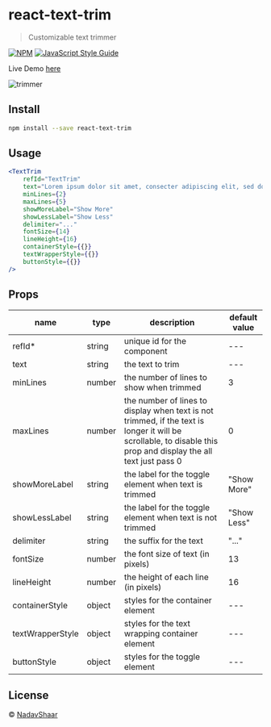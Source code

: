 # react-text-trim

> Customizable text trimmer

[![NPM](https://img.shields.io/npm/v/react-text-trim.svg)](https://www.npmjs.com/package/react-text-trim) [![JavaScript Style Guide](https://img.shields.io/badge/code_style-standard-brightgreen.svg)](https://standardjs.com)

Live Demo [here](https://nadavshaar.github.io/react-text-trim/)

![trimmer](https://user-images.githubusercontent.com/8030614/95021848-3b90f880-067c-11eb-9ced-f72de8c2430e.gif)


## Install

```bash
npm install --save react-text-trim
```

## Usage

```jsx
<TextTrim 
    refId="TextTrim"
    text="Lorem ipsum dolor sit amet, consecter adipiscing elit, sed do eiusmod tempor incididunt ut labore et dolore magna aliqua. Ut enim ad minim veniam, quis nostrud exercitation ullamco laboris nisi ut aliquip ex ea commodo consequat."
    minLines={2}
    maxLines={5}
    showMoreLabel="Show More"
    showLessLabel="Show Less"
    delimiter="..."
    fontSize={14}
    lineHeight={16}
    containerStyle={{}}
    textWrapperStyle={{}}
    buttonStyle={{}}
/>
```

## Props

| name | type | description | default value |
|---|---|---|---|
| refId* | string | unique id for the component | --- |
| text | string | the text to trim | --- |
| minLines | number | the number of lines to show when trimmed | 3 |
| maxLines | number | the number of lines to display when text is not trimmed, if the text is longer it will be scrollable, to disable this prop and display the all text just pass 0 | 0 |
| showMoreLabel | string | the label for the toggle element when text is trimmed | "Show More" |
| showLessLabel | string | the label for the toggle element when text is not trimmed | "Show Less" |
| delimiter | string | the suffix for the text | "..." |
| fontSize | number | the font size of text (in pixels) | 13 |
| lineHeight | number | the height of each line (in pixels) | 16 |
| containerStyle | object | styles for the container element | --- |
| textWrapperStyle | object | styles for the text wrapping container element | --- |
| buttonStyle | object | styles for the toggle element | --- |

## License

 © [NadavShaar](https://github.com/NadavShaar)
